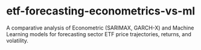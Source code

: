 # etf-forecasting-econometrics-vs-ml
A comparative analysis of Econometric (SARIMAX, GARCH-X) and Machine Learning models for forecasting sector ETF price trajectories, returns, and volatility.
